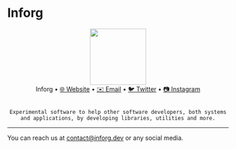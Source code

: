 # Inforg

<div align="center">
  <img src="https://github.com/inforgdev.png" width="128" height="128"/>
  <br/>
  Inforg •
  <a href="README.md">🌐 Website</a> •
  <a href="mailto:contact@inforg.dev">✉️ Email</a> •
  <a href="https://twitter.com/inforgdev">🐦 Twitter</a> •
  <a href="https://instagram.com/inforgdev">📷 Instagram</a>
  <br/>
  <br/>

    Experimental software to help other software developers, both systems and applications, by developing libraries, utilities and more.

  </table>
</div>

---

You can reach us at [contact@inforg.dev](mailto:contact@inforg.dev) or any social media.